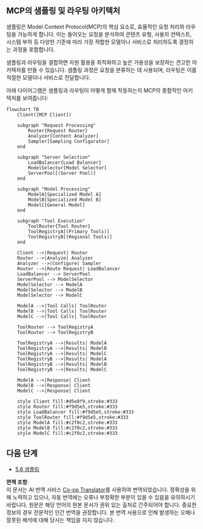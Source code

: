 <!--
CO_OP_TRANSLATOR_METADATA:
{
  "original_hash": "2f1b473818b5a6cc9a9bbf777fffa6d4",
  "translation_date": "2025-07-14T21:45:45+00:00",
  "source_file": "05-AdvancedTopics/mcp-routing/README.md",
  "language_code": "ko"
}
-->
## MCP의 샘플링 및 라우팅 아키텍처

샘플링은 Model Context Protocol(MCP)의 핵심 요소로, 효율적인 요청 처리와 라우팅을 가능하게 합니다. 이는 들어오는 요청을 분석하여 콘텐츠 유형, 사용자 컨텍스트, 시스템 부하 등 다양한 기준에 따라 가장 적합한 모델이나 서비스로 처리하도록 결정하는 과정을 포함합니다.

샘플링과 라우팅을 결합하면 자원 활용을 최적화하고 높은 가용성을 보장하는 견고한 아키텍처를 만들 수 있습니다. 샘플링 과정은 요청을 분류하는 데 사용되며, 라우팅은 이를 적절한 모델이나 서비스로 전달합니다.

아래 다이어그램은 샘플링과 라우팅이 어떻게 함께 작동하는지 MCP의 종합적인 아키텍처를 보여줍니다:

```mermaid
flowchart TB
    Client([MCP Client])
    
    subgraph "Request Processing"
        Router{Request Router}
        Analyzer[Content Analyzer]
        Sampler[Sampling Configurator]
    end
    
    subgraph "Server Selection"
        LoadBalancer{Load Balancer}
        ModelSelector[Model Selector]
        ServerPool[(Server Pool)]
    end
    
    subgraph "Model Processing"
        ModelA[Specialized Model A]
        ModelB[Specialized Model B]
        ModelC[General Model]
    end
    
    subgraph "Tool Execution"
        ToolRouter{Tool Router}
        ToolRegistryA[(Primary Tools)]
        ToolRegistryB[(Regional Tools)]
    end
    
    Client -->|Request| Router
    Router -->|Analyze| Analyzer
    Analyzer -->|Configure| Sampler
    Router -->|Route Request| LoadBalancer
    LoadBalancer --> ServerPool
    ServerPool --> ModelSelector
    ModelSelector --> ModelA
    ModelSelector --> ModelB
    ModelSelector --> ModelC
    
    ModelA -->|Tool Calls| ToolRouter
    ModelB -->|Tool Calls| ToolRouter
    ModelC -->|Tool Calls| ToolRouter
    
    ToolRouter --> ToolRegistryA
    ToolRouter --> ToolRegistryB
    
    ToolRegistryA -->|Results| ModelA
    ToolRegistryA -->|Results| ModelB
    ToolRegistryA -->|Results| ModelC
    ToolRegistryB -->|Results| ModelA
    ToolRegistryB -->|Results| ModelB
    ToolRegistryB -->|Results| ModelC
    
    ModelA -->|Response| Client
    ModelB -->|Response| Client
    ModelC -->|Response| Client
    
    style Client fill:#d5e8f9,stroke:#333
    style Router fill:#f9d5e5,stroke:#333
    style LoadBalancer fill:#f9d5e5,stroke:#333
    style ToolRouter fill:#f9d5e5,stroke:#333
    style ModelA fill:#c2f0c2,stroke:#333
    style ModelB fill:#c2f0c2,stroke:#333
    style ModelC fill:#c2f0c2,stroke:#333
```

## 다음 단계

- [5.6 샘플링](../mcp-sampling/README.md)

**면책 조항**:  
이 문서는 AI 번역 서비스 [Co-op Translator](https://github.com/Azure/co-op-translator)를 사용하여 번역되었습니다. 정확성을 위해 노력하고 있으나, 자동 번역에는 오류나 부정확한 부분이 있을 수 있음을 유의하시기 바랍니다. 원문은 해당 언어의 원본 문서가 권위 있는 출처로 간주되어야 합니다. 중요한 정보의 경우 전문적인 인간 번역을 권장합니다. 본 번역 사용으로 인해 발생하는 오해나 잘못된 해석에 대해 당사는 책임을 지지 않습니다.